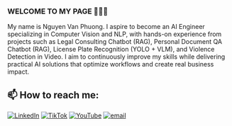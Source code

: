 ### WELCOME TO MY PAGE 👋👋👋
My name is Nguyen Van Phuong. I aspire to become an AI Engineer specializing in Computer Vision and NLP, with hands-on experience from projects such as Legal Consulting Chatbot (RAG), Personal Document QA Chatbot (RAG), License Plate Recognition (YOLO + VLM), and Violence Detection in Video. I aim to continuously improve my skills while delivering practical AI solutions that optimize workflows and create real business impact.<br>
## 📫 How to reach me: 

[![LinkedIn](https://img.shields.io/badge/LinkedIn-%230077B5.svg?logo=linkedin&logoColor=white)](https://www.linkedin.com/in/nguyen-van-phuong-356b9835b/) 
[![TikTok](https://img.shields.io/badge/TikTok-%23000000.svg?logo=TikTok&logoColor=white)](https://www.tiktok.com/@_nguyenvanphuong07) 
[![YouTube](https://img.shields.io/badge/YouTube-%23FF0000.svg?logo=YouTube&logoColor=white)](https://www.youtube.com/@nguyenvanphuong0711) 
[![email](https://img.shields.io/badge/Email-D14836?logo=gmail&logoColor=white)](mailto:nguyenphuongv07@gmail.com) 
